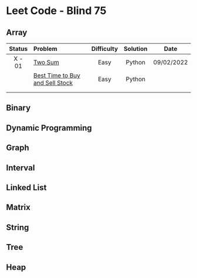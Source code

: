 # Leet Code - Blind 75

## Array 
|Status|Problem|Difficulty|Solution|Date|
|:-:|:-|:-:|:-:|:-:|
| X - 01 |[Two Sum](https://leetcode.com/problems/two-sum/)|Easy|Python|09/02/2022|
||[Best Time to Buy and Sell Stock](https://leetcode.com/problems/best-time-to-buy-and-sell-stock/)|Easy|Python||
||||||
||||||
## Binary

## Dynamic Programming

## Graph

## Interval

## Linked List

## Matrix

## String

## Tree

## Heap

